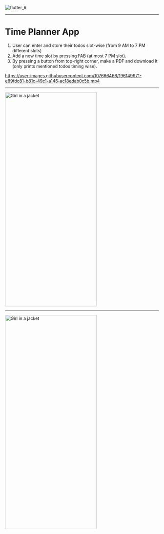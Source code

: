 ![flutter_6](https://user-images.githubusercontent.com/107666466/196156982-d724a0df-971c-4f0f-bf59-bc56fad02fe5.png)

---

# Time Planner App
1. User can enter and store their todos slot-wise (from 9 AM to 7 PM different slots) 
2. Add a new time slot by pressing FAB (at most 7 PM slot). 
3. By pressing a button from top-right corner, make a PDF and download it (only prints mentioned todos timing wise).


https://user-images.githubusercontent.com/107666466/196149971-e89fdc81-b81c-49c1-a146-ac18edab0c5b.mp4

---

<img src="https://user-images.githubusercontent.com/107666466/196151681-518c2bbf-4b3d-4227-8084-0cfe36b2f429.jpg" alt="Girl in a jacket" width="300" height="700">
  
---
  
<img src="https://user-images.githubusercontent.com/107666466/196152732-aa59d86d-75d4-4928-b0be-f54d4b2fa92a.jpg" alt="Girl in a jacket" width="300" height="700">

